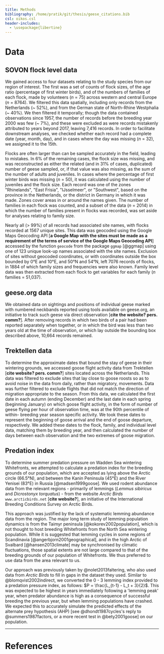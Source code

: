 ```yaml
---
title: Methods
bibliography: /home/pratik/git/thesis/geese_citations.bib
csl: oikos.csl
header-includes:
  - \usepackage{libertine}
---
```


# Data

## SOVON flock level data

We gained access to four datasets relating to the study species from our region of interest. The first was a set of counts of flock sizes, of the age ratio (percentage of first winter birds), and of the numbers of families of each flock, made by volunteers (*n* = 75) across western and central Europe (*n* = 8764). We filtered this data spatially, including only records from the Netherlands (~ 52%), and from the German state of North-Rhine Westphalia (~ 40%). We then filtered it temporally; though the data contained observations since 1957, the number of records before the breeding year 2000 was few (~ 7%), and these were excluded as were records mistakenly attributed to years beyond 2017, leaving 7,416 records. In order to facilitate downstream analyses, we checked whether each record had a complete date (year, month, day), and in cases where the day was missing (*n* = 32), we assigned it to the 15th.

Flocks are often larger than can be sampled accurately in the field, leading to mistakes. In 6% of the remaining cases, the flock size was missing, and was reconstructed as either the related (and in 31% of cases, duplicated) number of geese sampled, or, if that value was also missing, as the sum of the number of adults and juveniles. In cases where the percentage of first winter birds was missing (*n* = 50), it was calculated using the number of juveniles and the flock size. Each record was one of the zones "Rhinelands", "East Frisia", "IJsselmeer", or "Southwest", based on the province in the Netherlands, or the district in Germany in which it was made. Zones cover areas in or around the names given. The number of families in each flock was counted, and a subset of the data (*n* = 2014) in which the number of families present in flocks was recorded, was set aside for analyses relating to family size.

Nearly all (> 99%) of all records had associated site names, with flocks recorded at 1567 unique sites. This data was geocoded using the Google Maps Geocoding API [**a Google Map with the sites must be made as a requirement of the terms of service of the Google Maps Geocoding API**] accessed by the function `geocode` from the package `ggmap` [@ggmap] using one of 123 unique look-up names associated with the site names. Exclusion of sites without geocoded coordinates, or with coordinates outside the box bounded by 0°E and 10°E, and 50°N and 54°N, left 7076 records of flocks, in 1884 of which family sizes and frequencies were also known. Family level data was then extracted from each flock to get variables for each family (*n* families = 51,037).

## geese.org data

We obtained data on sightings and positions of individual geese marked with numbered neckbands reported using tools available on geese.org, an initiative to track such geese via direct observation [**cite the website? pers. comm?**]. After removing records in which two birds of a pair had been reported separately when together, or in which the bird was less than two years old at the time of observation, or which lay outside the bounding box described above, 10,664 records remained.

## Trektellen data

To determine the approximate dates that bound the stay of geese in their wintering grounds, we accessed goose flight activity data from Trektellen [**cite website? pers. comm?**] sites located across the Netherlands. This data was filtered to exclude sites that lay close to goose roosts so as to avoid noise in the data from daily, rather than migratory, movements. Data was further filtered to exclude flights that did not match the direction of migration appropriate to the season. From this data, we calculated the first date in each autumn (ending December) and the last date in each spring (beginning January) on which goose flight activity, in the form of number of geese flying per hour of observation time, was at the 90th percentile of within- breeding year season specific activity. We took these dates to represent the beginning of goose arrival and the end of goose departure, respectively. We added these dates to the flock, family, and individual level data, matching them by breeding year, and then calculated the number of days between each observation and the two extremes of goose migration.

## Predation index

To determine summer predation pressure on Wadden Sea wintering Whitefronts, we attempted to calculate a predation index for the breeding grounds of our population, which are accepted as lying above the Arctic circle (66.5°N), and between the Kanin Peninsula (45°E) and the River Yenisei (83°E) in Russia [@madsen1999goose]. We used rodent abundance data from the relevant regions - primarily of lemmings (*Lemmus sibiricus* and *Dicrostonyx torquatus*) -  from the website *Arctic Birds* `www.arcticbirds.net` [**cite website?**], an initiative of the International Breeding Conditions Survey on Arctic Birds.

This approach was justified by the lack of systematic lemming abundance data from the region. The major long term study of lemming population dynamics is from the Taimyr peninsula [@kokorev2002population], which is not thought to host breeding Whitefronts from the North Sea wintering population. While it is suggested that lemming cycles in some regions of Scandinavia [@angerbjorn2001geographical], and in the high Arctic of Svalbard [@hansen2013climate] may be synchronised by climatic fluctuations, those spatial extents are not large compared to that of the breeding grounds of our population of Whitefronts. We thus preferred to use data from the area relevant to us.

Our approach was previously taken by @nolet2013faltering, who also used data from *Arctic Birds* to fill in gaps in the dataset they used. Similar to @blomqvist2002indirect, we converted the 0 - 3 lemming index provided to a predation pressure index, as follows: $P = \frac{L_{t-1} - L_t + 3}{2}$. This was expected to be highest in years immediately following a 'lemming peak' year, when predator abundance is high as a consequence of successful breeding the previous year, but when lemming populations have crashed. We expected this to accurately simulate the predicted effects of the alternate prey hypothesis (AHP) [see @dhondt1987cycles's reply to @summers1987factors, or a more recent test in @bety2001goose] on our population.

---

# References
